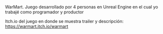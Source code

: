 WarMart. Juego desarrollado por 4 personas en Unreal Engine en el cual yo trabajé como programador y productor

Itch.io del juego en donde se muestra trailer y descripción: https://warmart.itch.io/warmart
